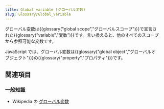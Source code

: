 ```yaml
---
title: Global variable (グローバル変数)
slug: Glossary/Global_variable
---
```


グローバル変数は{{glossary("global scope","グローバルスコープ")}}で宣言された{{glossary("variable","変数")}}です。言い換えると、他のすべてのスコープから参照可能な変数です。

JavaScript では、グローバル変数は{{glossary("global object","グローバルオブジェクト")}}の{{glossary("property","プロパティ")}}です。

## 関連項目

### 一般知識

- Wikipedia の [グローバル変数](https://ja.wikipedia.org/wiki/グローバル変数)
